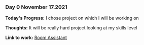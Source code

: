 ### Day 0 November 17.2021

**Today's Progress:** I chose project on which I will be working on

**Thoughts:** It will be really hard project looking at my skills level

**Link to work:** [Room Assistant](https://github.com/Pablo203/RoomAssistant/)
